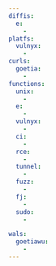 ```yaml
---
diffis:
  e:
    -
platfs:
  vulnyx:
    -
curls:
  goetia:
    -
functions:
  unix:
    -
  e:
    -
  vulnyx:
    -
  ci:
    -
  rce:
    -
  tunnel:
    -
  fuzz:
    -
  fj:
    -
  sudo:
    -

wals:
  goetiawu:
    -
---
```


